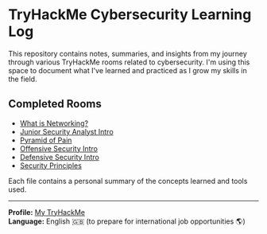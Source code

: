 # TryHackMe Cybersecurity Learning Log

This repository contains notes, summaries, and insights from my journey through various TryHackMe rooms related to cybersecurity. I'm using this space to document what I've learned and practiced as I grow my skills in the field.

## Completed Rooms

- [What is Networking?](./what_is_networking.md)
- [Junior Security Analyst Intro](./junior_security_analyst_intro.md)
- [Pyramid of Pain](./pyramid_of_pain.md)
- [Offensive Security Intro](./offensive_security_intro.md)
- [Defensive Security Intro](./defensive_security_intro.md)
- [Security Principles](./security_principles.md)

Each file contains a personal summary of the concepts learned and tools used.

---

**Profile:** [My TryHackMe](https://tryhackme.com/)  
**Language:** English 🇬🇧 (to prepare for international job opportunities 🌎)
